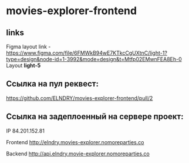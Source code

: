 # movies-explorer-frontend

## links
Figma layout link - https://www.figma.com/file/6FMWkB94wE7KTkcCgUXtnC/light-1?type=design&node-id=1-3992&mode=design&t=Mtfp02EMwnFEA8Eh-0
Layout **light-5**

## Ссылка на пул реквест:
https://github.com/ELNDRY/movies-explorer-frontend/pull/2

## Ссылка на задеплоенный на сервере проект:

IP 84.201.152.81

Frontend http://elndry.movies-explorer.nomoreparties.co

Backend http://api.elndry.movie-explorer.nomoreparties.co